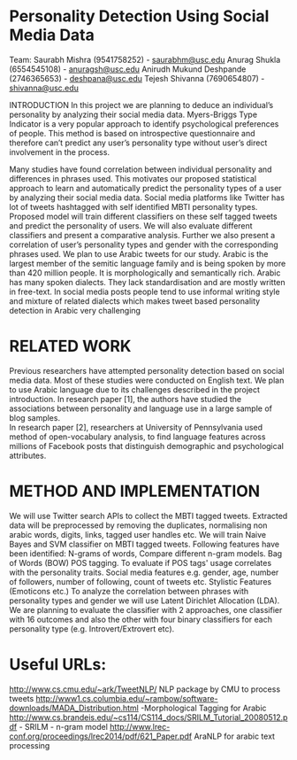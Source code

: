 # Personality Detection Using Social Media Data

Team:
Saurabh Mishra (9541758252) - saurabhm@usc.edu
Anurag Shukla (6554545108) - anuragsh@usc.edu
Anirudh Mukund Deshpande (2746365653) - deshpana@usc.edu
Tejesh Shivanna (7690654807) - shivanna@usc.edu

INTRODUCTION
In this project we are planning to deduce an individual’s personality by analyzing their social media data. Myers-Briggs Type Indicator is a very popular approach to identify psychological preferences of people. This method is based on introspective questionnaire and therefore can’t predict any user’s personality type without user’s direct involvement in the process. 

Many studies have found correlation between individual personality and differences in phrases used. This motivates our proposed statistical approach to learn and automatically predict the personality types of a user by analyzing their social media data. Social media platforms like Twitter has lot of tweets hashtagged with self identified MBTI personality types. Proposed model will train different classifiers on these self tagged tweets and predict the personality of users. We will also evaluate different classifiers and present a comparative analysis. Further we also present a correlation of user’s personality types and gender with the corresponding phrases used. We plan to use Arabic tweets for our study. Arabic is the largest member of the semitic language family  and is being spoken by more than 420 million people. It is morphologically and semantically rich. Arabic has many spoken dialects. They lack standardisation and are mostly written in free-text. In social media posts people tend to use informal writing style and mixture of related dialects which makes tweet based personality detection in Arabic very challenging  

# RELATED WORK

Previous researchers have attempted personality detection based on social media data. Most of these studies were conducted on English text. We plan to use Arabic language due to its challenges described in the project introduction. 
In research paper [1], the authors have studied the associations between personality and language use in a large sample of blog samples.  
In research paper [2], researchers at University of Pennsylvania used method of open-vocabulary analysis, to find language features across millions of Facebook posts that distinguish demographic and psychological attributes.

# METHOD AND IMPLEMENTATION

We will use Twitter search APIs to collect the MBTI tagged tweets. Extracted data will be preprocessed by removing the duplicates, normalising non arabic words, digits, links, tagged user handles etc.
We will train Naive Bayes and SVM classifier on MBTI tagged tweets. Following features have been identified:
  N-grams of words,  Compare different n-gram models.
  Bag of Words (BOW)
  POS tagging. To evaluate if POS tags' usage correlates with the personality traits.
  Social media features e.g. gender, age, number of followers, number of following, count of tweets etc.
  Stylistic Features (Emoticons etc.) 
To analyze the correlation between phrases with personality types and gender we will use Latent Dirichlet Allocation (LDA).
We are planning to evaluate the classifier with 2 approaches, one classifier with 16 outcomes and also the other with four binary classifiers for each personality type (e.g. Introvert/Extrovert etc).

# Useful URLs:
  http://www.cs.cmu.edu/~ark/TweetNLP/     NLP package by CMU to process tweets
  http://www1.cs.columbia.edu/~rambow/software-downloads/MADA_Distribution.html
-Morphological Tagging for Arabic
  http://www.cs.brandeis.edu/~cs114/CS114_docs/SRILM_Tutorial_20080512.pdf - SRILM - n-gram model
  http://www.lrec-conf.org/proceedings/lrec2014/pdf/621_Paper.pdf  AraNLP for arabic text processing



